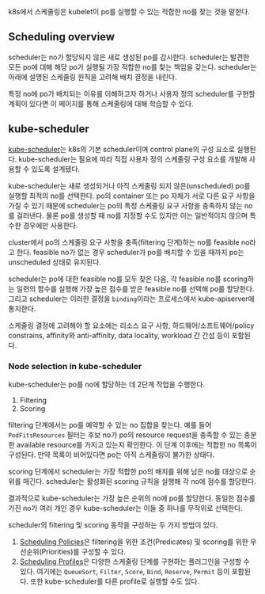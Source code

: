 k8s에서 스케줄링은 kubelet이 po를 실행할 수 있는 적합한 no를 찾는 것을 말한다.

## Scheduling overview
scheduler는 no가 할당되지 않은 새로 생성된 po를 감시한다. scheduler는 발견한 모든 po에 대해 해당 po가 실행될 가장 적합한 no를 찾는 책임을 갖는다. scheduler는 아래에 설명된 스케줄링 원칙을 고려해 배치 결정을 내린다.

특정 no에 po가 배치되는 이유를 이해하고자 하거나 사용자 정의 scheduler를 구현할 계획이 있다면 이 페이지를 통해 스케줄링에 대해 학습할 수 있다.

## kube-scheduler
[kube-scheduler](https://kubernetes.io/docs/reference/command-line-tools-reference/kube-scheduler/)는 k8s의 기본 scheduler이며 control plane의 구성 요소로 실행된다. kube-scheduler는 필요에 따라 직접 사용자 정의 스케줄링 구성 요소를 개발해 사용할 수 있도록 설계됐다.

kube-scheduler는 새로 생성되거나 아직 스케줄링 되지 않은(unscheduled) po를 실행할 최적의 no를 선택한다. po의 container 또는 po 자체가 서로 다른 요구 사항을 가질 수 있기 때문에 scheduler는 po의 특정 스케줄링 요구 사항을 충족하지 않는 no를 걸러낸다. 물론 po를 생성할 때 no를 지정할 수도 있지만 이는 일반적이지 않으며 특수한 경우에만 사용한다.

cluster에서 po의 스케줄링 요구 사항을 충족(filtering 단계)하는 no를 feasible no라고 한다. feasible no가 없는 경우 scheduler가 po를 배치할 수 있을 때까지 po는 unscheduled 상태로 유지된다.

scheduler는 po에 대한 feasible no를 모두 찾은 다음, 각 feasible no를 scoring하는 일련의 함수를 실행해 가장 높은 점수를 받은 feasible no를 선택해 po를 할당한다. 그리고 scheduler는 이러한 결정을 `binding`이라는 프로세스에서 kube-apiserver에 통지한다.

스케줄링 결정에 고려해야 할 요소에는 리소스 요구 사항, 하드웨어/소프트웨어/policy constrains, affinity와 anti-affinity, data locality, workload 간 간섭 등이 포함된다.

### Node selection in kube-scheduler
kube-scheduler는 po를 no에 할당하는 데 2단계 작업을 수행한다.
1. Filtering
2. Scoring

filtering 단계에서는 po를 예약할 수 있는 no 집합을 찾는다. 예를 들어 `PodFitsResources` 필터는 후보 no가 po의 resource request을 충족할 수 있는 충분한 available resource를 가지고 있는지 확인한다. 이 단계 이후에는 적합한 no 목록이 구성된다. 만약 목록이 비어있다면 po는 아직 스케줄링이 불가한 상태다.

scoring 단계에서 scheduler는 가장 적합한 po의 배치를 위해 남은 no를 대상으로 순위를 매긴다. scheduler는 활성화된 scoring 규칙을 실행해 각 no에 점수를 할당한다.

결과적으로 kube-scheduler는 가장 높은 순위의 no에 po를 할당한다. 동일한 점수를 가진 no가 여러 개인 경우 kube-scheduler는 이들 중 하나를 무작위로 선택한다.

scheduler의 filtering 및 scoring 동작을 구성하는 두 가지 방법이 있다.
1. [Scheduling Policies](https://kubernetes.io/docs/reference/scheduling/policies)은 filtering을 위한 조건(Predicates) 및 scoring를 위한 우선순위(Priorities)를 구성할 수 있다.
2. [Scheduling Profiles](https://kubernetes.io/docs/reference/scheduling/config/#profiles)은 다양한 스케줄링 단계를 구현하는 플러그인을 구성할 수 있다. 여기에는 `QueueSort`, `Filter`, `Score`, `Bind`, `Reserve`, `Permit` 등이 포함된다. 또한 kube-scheduler를 다른 profile로 실행할 수도 있다.